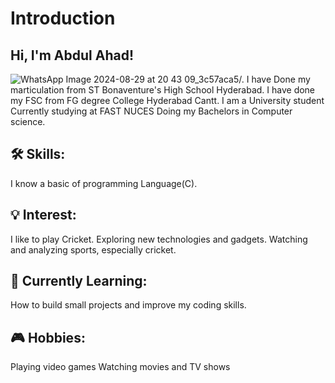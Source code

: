 # **Introduction**
## Hi, I'm Abdul Ahad!
![WhatsApp Image 2024-08-29 at 20 43 09_3c57aca5](https://github.com/user-attachments/assets/2e7144df-006e-46f2-ba43-cda51d4ad92a)/.
I have Done my marticulation from ST Bonaventure's High School Hyderabad. 
I have done my FSC from FG degree College Hyderabad Cantt. 
I am a University student Currently studying at FAST NUCES Doing my Bachelors in Computer science.
## 🛠️ Skills:
I know a basic of programming Language(C).
## 💡 Interest:
I like to play Cricket.
Exploring new technologies and gadgets.
Watching and analyzing sports, especially cricket.
## 🌱 Currently Learning:
How to build small projects and improve my coding skills.
## 🎮 Hobbies:
Playing video games
Watching movies and TV shows
